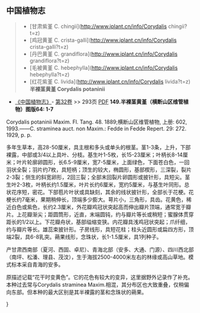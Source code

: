 

## 中国植物志

> * [甘肃紫堇  C.  chingii](http://www.iplant.cn/info/Corydalis chingii?t=z)
> * [鸡冠黄堇  C.  crista-galli](http://www.iplant.cn/info/Corydalis crista-galli?t=z)
> * [丹巴黄堇  C.  grandiflora](http://www.iplant.cn/info/Corydalis grandiflora?t=z)
> * [毛被黄堇  C.  hebephylla](http://www.iplant.cn/info/Corydalis hebephylla?t=z)
> * [红花紫堇  C.  livida](http://www.iplant.cn/info/Corydalis livida?t=z)
**半裸茎黄堇 Corydalis potaninii**

* [《中国植物志》](http://www.iplant.cn/frps)- [第32卷](http://www.iplant.cn/frps/vol/32) >> 293页 [PDF](http://www.iplant.cn/frps/pdf/32/293.pdf)
**149.半裸茎黄堇（横断山区维管植物）图版64: 1-7**

Corydalis potaninii Maxim. Fl. Tang. 48. 1889;横断山区维管植物, 上册: 602, 1993.——C. straminea auct. non Maxim.: Fedde in Fedde Repert. 29: 272. 1929, p. p.

多年生草本，高28-50厘米，具主根和多头或单头的根茎。茎1-3条，上升，下部裸露，中部或3/4以上具叶、分枝。基生叶1-5枚，长15-23厘米；叶柄长8-14厘米；叶片轮廓卵圆形，长6.5-9厘米，宽7-5厘米，上面绿色，下面苍白色，一回羽状全裂；羽片约7枚，具短柄；顶生的较大，椭圆形，基部楔形，三深裂，裂片2-3裂；侧生的斜宽卵形，2回三裂；全部末回裂片卵圆形或披针形，具短尖。茎生叶2-3枚，叶柄长约1.5厘米，叶片长约6厘米，宽约5厘米，与基生叶同形。总状花序短，密花。下部苞片叶状或具缺刻，其余的线状披针形，全部长于花梗。花梗长约7毫米，果期稍伸长，顶端多少膨大。萼片小，三角形，具齿。花黄色，稀近白色或紫色，长约2.3厘米，外花瓣鸡冠状突起高而伸出瓣片顶端，通常宽于瓣片。上花瓣渐尖；距圆筒形，近直，末端圆钝，约与瓣片等长或稍短；蜜腺体贯穿距长的1/2以上。下花瓣舟状，基部缢缩变狭。内花瓣具浅鸡冠状突起；爪纤细，约与瓣片等长。雄蕊束披针形。子房线形，具短花柱；柱头近圆形或扁四方形，顶端2裂，具6-8乳突。蒴果线形，念珠状，长1-1.5厘米，具1列种子。

产甘肃西南部（夏河、西固、卓尼）、青海北部（安多、大通、门源）、四川西北部（南坪、松潘、理县、茂汶），生于海拔2500-4000米左右的林缘或高山草地。模式标本采自青海的安多。

原描述记载“花干时变黄色”。它的花色有较大的变异，这里据野外记录作了补充。 本种过去常与Corydalis straminea Maxim.相混，其分布区也大致重叠，仅稍偏向东部。但本种的最大区别是其半裸露的茎和念珠状的蒴果。

}